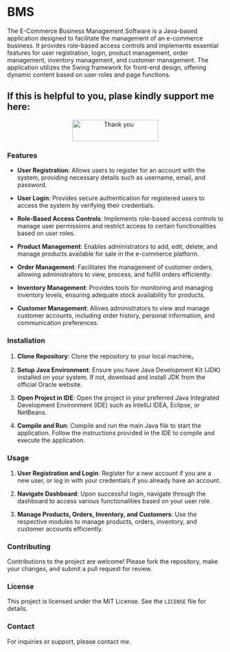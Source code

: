 # BMS

The E-Commerce Business Management Software is a Java-based application designed to facilitate the management of an e-commerce business. It provides role-based access controls and implements essential features for user registration, login, product management, order management, inventory management, and customer management. The application utilizes the Swing framework for front-end design, offering dynamic content based on user roles and page functions.

## If this is helpful to you, plase kindly support me here: 

<p align="center">
  <a href="https://venmo.com/u/lightandlight">
    <img src="https://img.shields.io/badge/Thank%20you-❤️-ff69b4.svg" alt="Thank you" width="200" height="50">
  </a>
</p>

### Features

- **User Registration**: Allows users to register for an account with the system, providing necessary details such as username, email, and password.
  
- **User Login**: Provides secure authentication for registered users to access the system by verifying their credentials.

- **Role-Based Access Controls**: Implements role-based access controls to manage user permissions and restrict access to certain functionalities based on user roles.

- **Product Management**: Enables administrators to add, edit, delete, and manage products available for sale in the e-commerce platform.

- **Order Management**: Facilitates the management of customer orders, allowing administrators to view, process, and fulfill orders efficiently.

- **Inventory Management**: Provides tools for monitoring and managing inventory levels, ensuring adequate stock availability for products.

- **Customer Management**: Allows administrators to view and manage customer accounts, including order history, personal information, and communication preferences.

### Installation

1. **Clone Repository**: Clone the repository to your local machine。

2. **Setup Java Environment**: Ensure you have Java Development Kit (JDK) installed on your system. If not, download and install JDK from the official Oracle website.

3. **Open Project in IDE**: Open the project in your preferred Java Integrated Development Environment (IDE) such as IntelliJ IDEA, Eclipse, or NetBeans.

4. **Compile and Run**: Compile and run the main Java file to start the application. Follow the instructions provided in the IDE to compile and execute the application.

### Usage

1. **User Registration and Login**: Register for a new account if you are a new user, or log in with your credentials if you already have an account.

2. **Navigate Dashboard**: Upon successful login, navigate through the dashboard to access various functionalities based on your user role.

3. **Manage Products, Orders, Inventory, and Customers**: Use the respective modules to manage products, orders, inventory, and customer accounts efficiently.

### Contributing

Contributions to the project are welcome! Please fork the repository, make your changes, and submit a pull request for review.

### License

This project is licensed under the MIT License. See the `LICENSE` file for details.

### Contact

For inquiries or support, please contact me.
